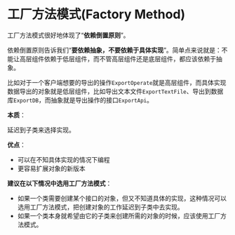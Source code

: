 # 工厂方法模式(Factory Method)

工厂方法模式很好地体现了“**依赖倒置原则**”。

依赖倒置原则告诉我们“**要依赖抽象，不要依赖于具体实现**”。简单点来说就是：不能让高层组件依赖于低层组件，而不管高层组件还是底层组件，都应该依赖于抽象。

比如对于一个客户端想要的导出的操作`ExportOperate`就是高层组件，而具体实现数据导出的对象就是低层组件，比如导出文本文件`ExportTextFile`、导出到数据库`ExportDB`，而抽象就是导出操作的接口`ExportApi`。

**本质**：

延迟到子类来选择实现。

**优点**：

- 可以在不知具体实现的情况下编程
- 更容易扩展对象的新版本

**建议在以下情况中选用工厂方法模式**：

- 如果一个类需要创建某个接口的对象，但又不知道具体的实现，这种情况可以选用工厂方法模式，把创建对象的工作延迟到子类中去实现。
- 如果一个类本身就希望由它的子类来创建所需的对象的时候，应该使用工厂方法模式。